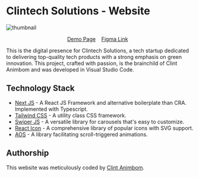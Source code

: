 # Clintech Solutions - Website
![thumbnail](https://s3-alpha.figma.com/hub/file/1870323428/50478157-f9a1-4b4b-b5ef-2ffd37ac5792-cover.png)

<p align="center">
  <a href="https://collosal.vercel.app/">Demo Page</a>&nbsp;&nbsp;&nbsp;
  <a href="https://www.figma.com/community/file/1061303456713302684">Figma Link</a>&nbsp;&nbsp;&nbsp;
</p>

This is the digital presence for Clintech Solutions, a tech startup dedicated to delivering top-quality tech products with a strong emphasis on green innovation. This project, crafted with passion, is the brainchild of Clint Animbom and was developed in Visual Studio Code.

## Technology Stack

 - [Next JS](https://nextjs.org/) - A React JS Framework and alternative boilerplate than CRA. Implemented with Typescript.
 - [Tailwind CSS](https://tailwindcss.com/) - A utility class CSS framework.
 - [Swiper JS](https://swiperjs.com/) - A versatile library for carousels that's easy to customize.
 - [React Icon](https://github.com/react-icons/react-icons) - A comprehensive library of popular icons with SVG support.
 - [AOS](https://github.com/michalsnik/aos) - A library facilitating scroll-triggered animations.
 
## Authorship
This website was meticulously coded by [Clint Animbom](https://github.com/clint360).
